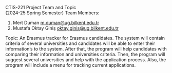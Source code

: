 CTIS-221 Project Team and Topic  
(2024-25 Spring Semester) 
Team Members: 
1) Mert Duman m.duman@ug.bilkent.edu.tr 
2) Mustafa Oktay Giniş oktay.ginis@ug.bilkent.edu.tr
 
Topic: An Erasmus tracker for Erasmus candidates. The system will 
contain criteria of several universities and candidates will be able to 
enter their information’s to the system. After that, the program will help 
candidates with comparing their information and universities criteria. 
Then, the program will suggest several universities and help with the 
application process. Also, the program will include a menu for tracking 
current applications.
